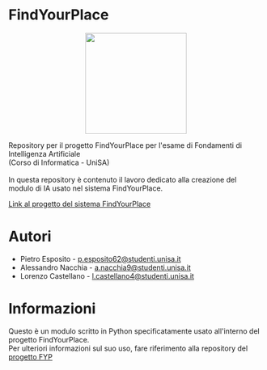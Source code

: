 # FindYourPlace
<p align="center">
  <img width="200" src="https://github.com/AlessandroNacchia/FindYourPlace_FIA/assets/173490402/e32dc412-b3fd-4465-98aa-04566830fb1e">
</p>
Repository per il progetto FindYourPlace per l'esame di Fondamenti di Intelligenza Artificiale <br>(Corso di Informatica - UniSA)<br><br>
In questa repository è contenuto il lavoro dedicato alla creazione del modulo di IA usato nel sistema FindYourPlace.<br>
<p><a href="https://github.com/AlessandroNacchia/FindYourPlace_IS">Link al progetto del sistema FindYourPlace</a></p>

# Autori
+ Pietro Esposito - p.esposito62@studenti.unisa.it
+ Alessandro Nacchia - a.nacchia9@studenti.unisa.it
+ Lorenzo Castellano - l.castellano4@studenti.unisa.it

# Informazioni
Questo è un modulo scritto in Python specificatamente usato all'interno del progetto FindYourPlace.<br>
Per ulteriori informazioni sul suo uso, fare riferimento alla repository del [progetto FYP](https://github.com/AlessandroNacchia/FindYourPlace_IS)
